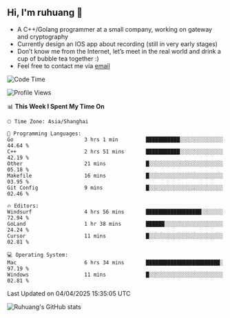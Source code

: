 ## Hi, I'm ruhuang 👋

- A C++/Golang programmer at a small company, working on gateway and cryptography
- Currently design an IOS app about recording (still in very early stages)
- Don’t know me from the Internet, let’s meet in the real world and drink a cup of bubble tea together :)
- Feel free to contact me via [email](mailto:ruhuang2001@gmail.com)
<!--START_SECTION:waka-->
![Code Time](http://img.shields.io/badge/Code%20Time-422%20hrs%2018%20mins-blue)

![Profile Views](http://img.shields.io/badge/Profile%20Views-0-blue)

📊 **This Week I Spent My Time On** 

```text
🕑︎ Time Zone: Asia/Shanghai

💬 Programming Languages: 
Go                       3 hrs 1 min         ███████████░░░░░░░░░░░░░░   44.64 % 
C++                      2 hrs 51 mins       ███████████░░░░░░░░░░░░░░   42.19 % 
Other                    21 mins             █░░░░░░░░░░░░░░░░░░░░░░░░   05.18 % 
Makefile                 16 mins             █░░░░░░░░░░░░░░░░░░░░░░░░   03.95 % 
Git Config               9 mins              █░░░░░░░░░░░░░░░░░░░░░░░░   02.46 % 

🔥 Editors: 
Windsurf                 4 hrs 56 mins       ██████████████████░░░░░░░   72.94 % 
GoLand                   1 hr 38 mins        ██████░░░░░░░░░░░░░░░░░░░   24.24 % 
Cursor                   11 mins             █░░░░░░░░░░░░░░░░░░░░░░░░   02.81 % 

💻 Operating System: 
Mac                      6 hrs 34 mins       ████████████████████████░   97.19 % 
Windows                  11 mins             █░░░░░░░░░░░░░░░░░░░░░░░░   02.81 % 
```


 Last Updated on 04/04/2025 15:35:05 UTC
<!--END_SECTION:waka-->

![Ruhuang's GitHub stats](https://github-readme-stats.vercel.app/api?username=ruhuang2001&count_private=true&hide_title=true&show_icons=true&theme=vue)

